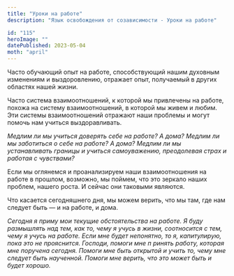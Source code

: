 ```yaml
---
title: "Уроки на работе"
description: "Язык освобождения от созависимости - Уроки на работе"

id: "115"
heroImage: ""
datePublished: 2023-05-04
moth: "april"
---
```


Часто обучающий опыт на работе, способствующий нашим духовным изменениям и
выздоровлению, отражает опыт, получаемый в других областях нашей жизни.

Часто система взаимоотношений, к которой мы привлечены на работе, похожа на
систему взаимоотношений, в которой мы живем и любим. Эти системы
взаимоотношений отражают наши проблемы и могут помочь нам учиться
выздоравливать.

_Медлим ли мы учиться доверять себе на работе? А дома? Медлим ли мы заботиться
о себе на работе? А дома? Медлим_ _ли мы устанавливать границы и учиться
самоуважению, преодолевая страх и работая с чувствами?_

Если мы оглянемся и проанализируем наши взаимоотношения на работе в прошлом,
возможно, мы поймем, что это зеркало наших проблем, нашего роста. И сейчас они
таковыми являются.

Что касается сегодняшнего дня, мы можем верить, что мы там, где нам следует
быть — и на работе, и дома.

_Сегодня_ _я_ _приму_ _мои_ _текущие_ _обстоятельства_ _на_ _работе._ _Я_
_буду_ _размышлять_ _над_ _тем,_ _как_ _то,_ _чему_ _я_ _учусь_ _в_ _жизни,_
_соотносится_ _с_ _тем,_ _чему_ _я_ _учусь_ _на_ _работе._ _Если_ _мне_
_будет_ _непонятно,_ _то_ _я,_ _капитулирую,_ _пока_ _это_ _не_ _прояснится._
_Господи,_ _помоги_ _мне_ _п_ _ринять_ _работу,_ _которая_ _мне_ _поручена_
_сегодня._ _Помоги_ _мне_ _быть_ _открытой_ _и_ _учить_ _то,_ _чему_ _мне_
_следует_ _быть_ _наученной._ _Помоги_ _мне_ _верить,_ _что_ _это_ _может_
_быть_ _и_ _будет_ _хорошо._
